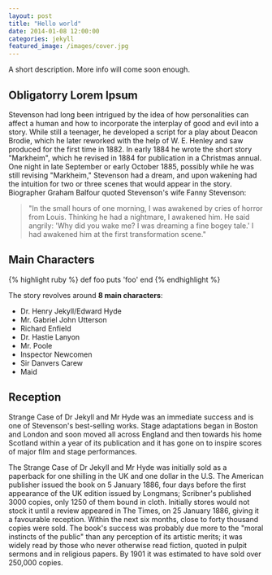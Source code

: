 ```yaml
---
layout: post
title: "Hello world"
date: 2014-01-08 12:00:00
categories: jekyll
featured_image: /images/cover.jpg
---
```


A short description. More info will come soon enough.

## Obligatorry Lorem Ipsum

Stevenson had long been intrigued by the idea of how personalities can affect a human and how to incorporate the interplay of good and evil into a story. While still a teenager, he developed a script for a play about Deacon Brodie, which he later reworked with the help of W. E. Henley and saw produced for the first time in 1882. In early 1884 he wrote the short story "Markheim", which he revised in 1884 for publication in a Christmas annual. One night in late September or early October 1885, possibly while he was still revising "Markheim," Stevenson had a dream, and upon wakening had the intuition for two or three scenes that would appear in the story. Biographer Graham Balfour quoted Stevenson's wife Fanny Stevenson:

> "In the small hours of one morning, I was awakened by cries of horror from Louis. Thinking he had a nightmare, I awakened him. He said angrily: 'Why did you wake me? I was dreaming a fine bogey tale.' I had awakened him at the first transformation scene."

## Main Characters

{% highlight ruby %}
def foo
  puts 'foo'
end
{% endhighlight %}

The story revolves around **8 main characters**:

- Dr. Henry Jekyll/Edward Hyde
- Mr. Gabriel John Utterson
- Richard Enfield
- Dr. Hastie Lanyon
- Mr. Poole
- Inspector Newcomen
- Sir Danvers Carew
- Maid

## Reception

Strange Case of Dr Jekyll and Mr Hyde was an immediate success and is one of Stevenson's best-selling works. Stage adaptations began in Boston and London and soon moved all across England and then towards his home Scotland within a year of its publication and it has gone on to inspire scores of major film and stage performances.

The Strange Case of Dr Jekyll and Mr Hyde was initially sold as a paperback for one shilling in the UK and one dollar in the U.S. The American publisher issued the book on 5 January 1886, four days before the first appearance of the UK edition issued by Longmans; Scribner's published 3000 copies, only 1250 of them bound in cloth. Initially stores would not stock it until a review appeared in The Times, on 25 January 1886, giving it a favourable reception. Within the next six months, close to forty thousand copies were sold. The book's success was probably due more to the "moral instincts of the public" than any perception of its artistic merits; it was widely read by those who never otherwise read fiction, quoted in pulpit sermons and in religious papers. By 1901 it was estimated to have sold over 250,000 copies.
